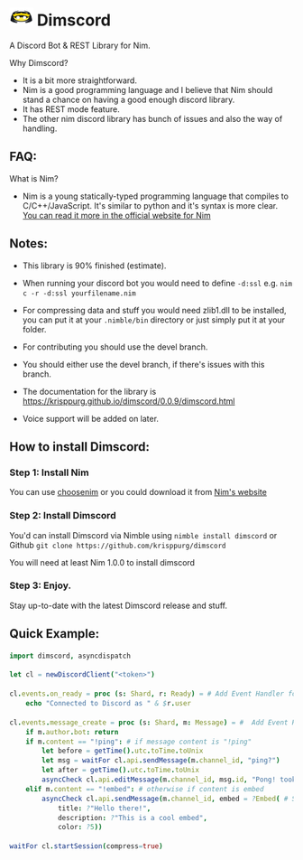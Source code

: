
# <img src="assets/dimscord.png" width="42px" height="32px"/>  Dimscord
A Discord Bot & REST Library for Nim.

Why Dimscord?
 * It is a bit more straightforward.
 * Nim is a good programming language and I believe that Nim should stand a chance on having a good enough discord library.
 * It has REST mode feature.
 * The other nim discord library has bunch of issues and also the way of handling.
 
 ## FAQ:
 What is Nim?
   * Nim is a young statically-typed programming language that compiles to C/C++/JavaScript. It's similar to python and it's syntax is more clear. [You can read it more in the official website for Nim](https://nim-lang.org)

## Notes:
 * This library is 90% finished (estimate).
 * When running your discord bot you would need to define `-d:ssl` e.g. `nim c -r -d:ssl yourfilename.nim`

 * For compressing data and stuff you would need zlib1.dll to be installed, you can put it at your `.nimble/bin` directory or just simply put it at your folder.

 * For contributing you should use the devel branch.
 
 * You should either use the devel branch, if there's issues with this branch.

 * The documentation for the library is https://krisppurg.github.io/dimscord/0.0.9/dimscord.html

 * Voice support will be added on later.

## How to install Dimscord:
### Step 1: Install Nim

 You can use [choosenim](https://github.com/dom96/choosenim) or you could download it from [Nim's website](https://nim-lang.org/install.html)

 ### Step 2: Install Dimscord
You'd can install Dimscord via Nimble using `nimble install dimscord` or Github `git clone https://github.com/krisppurg/dimscord`

You will need at least Nim 1.0.0 to install dimscord
 
 ### Step 3: Enjoy.
Stay up-to-date with the latest Dimscord release and stuff.

## Quick Example:
```nim
import dimscord, asyncdispatch

let cl = newDiscordClient("<token>")

cl.events.on_ready = proc (s: Shard, r: Ready) = # Add Event Handler for on_ready.
    echo "Connected to Discord as " & $r.user

cl.events.message_create = proc (s: Shard, m: Message) = #  Add Event Handler for message_create.
    if m.author.bot: return
    if m.content == "!ping": # if message content is "!ping"
        let before = getTime().utc.toTime.toUnix
        let msg = waitFor cl.api.sendMessage(m.channel_id, "ping?")
        let after = getTime().utc.toTime.toUnix 
        asyncCheck cl.api.editMessage(m.channel_id, msg.id, "Pong! took " & $int(after - before) & "ms | " & $s.getPing() & "ms.") # Edit the message as pong! asyncCheck means that it  will only raise an exception if it fails.
    elif m.content == "!embed": # otherwise if content is embed
        asyncCheck cl.api.sendMessage(m.channel_id, embed = ?Embed( # Sends a messge with embed. The '?' symbol is a shorthand for 'some' in options.
            title: ?"Hello there!", 
            description: ?"This is a cool embed",
            color: ?5))

waitFor cl.startSession(compress=true)
```
